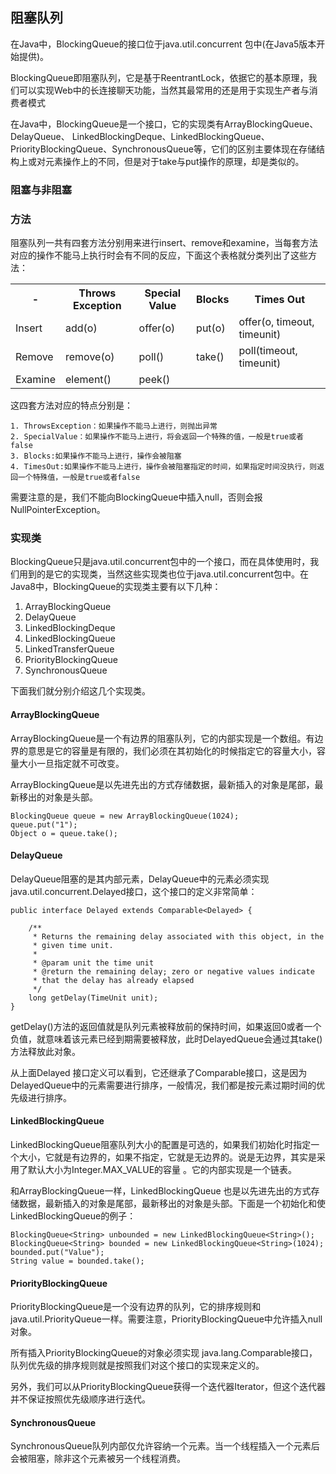 ## 阻塞队列

在Java中，BlockingQueue的接口位于java.util.concurrent 包中(在Java5版本开始提供)。

BlockingQueue即阻塞队列，它是基于ReentrantLock，依据它的基本原理，我们可以实现Web中的长连接聊天功能，当然其最常用的还是用于实现生产者与消费者模式

在Java中，BlockingQueue是一个接口，它的实现类有ArrayBlockingQueue、DelayQueue、 LinkedBlockingDeque、LinkedBlockingQueue、PriorityBlockingQueue、SynchronousQueue等，它们的区别主要体现在存储结构上或对元素操作上的不同，但是对于take与put操作的原理，却是类似的。

### 阻塞与非阻塞

### 方法

阻塞队列一共有四套方法分别用来进行insert、remove和examine，当每套方法对应的操作不能马上执行时会有不同的反应，下面这个表格就分类列出了这些方法：

<table>
    <tr><th> - </th><th>Throws Exception</th><th>Special Value</th><th>Blocks</th><th>Times Out</th></tr>
    <tr><td>Insert</td><td>add(o)</td><td>offer(o)</td><td>put(o)</td><td>offer(o, timeout, timeunit)</td></tr>
    <tr><td>Remove</td><td>remove(o)</td><td>poll()</td><td>take()</td><td>poll(timeout, timeunit)</td></tr>
    <tr><td>Examine</td><td>element()</td><td>peek()</td><td></td><td></td></tr>
</table>

这四套方法对应的特点分别是：
```text
1. ThrowsException：如果操作不能马上进行，则抛出异常
2. SpecialValue：如果操作不能马上进行，将会返回一个特殊的值，一般是true或者false
3. Blocks:如果操作不能马上进行，操作会被阻塞
4. TimesOut:如果操作不能马上进行，操作会被阻塞指定的时间，如果指定时间没执行，则返回一个特殊值，一般是true或者false
```
需要注意的是，我们不能向BlockingQueue中插入null，否则会报NullPointerException。

### 实现类

BlockingQueue只是java.util.concurrent包中的一个接口，而在具体使用时，我们用到的是它的实现类，当然这些实现类也位于java.util.concurrent包中。在Java8中，BlockingQueue的实现类主要有以下几种：

1. ArrayBlockingQueue
2. DelayQueue
3. LinkedBlockingDeque
4. LinkedBlockingQueue
5. LinkedTransferQueue
6. PriorityBlockingQueue
7. SynchronousQueue

下面我们就分别介绍这几个实现类。

#### ArrayBlockingQueue

ArrayBlockingQueue是一个有边界的阻塞队列，它的内部实现是一个数组。有边界的意思是它的容量是有限的，我们必须在其初始化的时候指定它的容量大小，容量大小一旦指定就不可改变。

ArrayBlockingQueue是以先进先出的方式存储数据，最新插入的对象是尾部，最新移出的对象是头部。

```text
BlockingQueue queue = new ArrayBlockingQueue(1024);
queue.put("1");
Object o = queue.take();
```

#### DelayQueue

DelayQueue阻塞的是其内部元素，DelayQueue中的元素必须实现 java.util.concurrent.Delayed接口，这个接口的定义非常简单：

```text
public interface Delayed extends Comparable<Delayed> {

    /**
     * Returns the remaining delay associated with this object, in the
     * given time unit.
     *
     * @param unit the time unit
     * @return the remaining delay; zero or negative values indicate
     * that the delay has already elapsed
     */
    long getDelay(TimeUnit unit);
}
```
getDelay()方法的返回值就是队列元素被释放前的保持时间，如果返回0或者一个负值，就意味着该元素已经到期需要被释放，此时DelayedQueue会通过其take()方法释放此对象。

从上面Delayed 接口定义可以看到，它还继承了Comparable接口，这是因为DelayedQueue中的元素需要进行排序，一般情况，我们都是按元素过期时间的优先级进行排序。

#### LinkedBlockingQueue

LinkedBlockingQueue阻塞队列大小的配置是可选的，如果我们初始化时指定一个大小，它就是有边界的，如果不指定，它就是无边界的。说是无边界，其实是采用了默认大小为Integer.MAX_VALUE的容量 。它的内部实现是一个链表。

和ArrayBlockingQueue一样，LinkedBlockingQueue 也是以先进先出的方式存储数据，最新插入的对象是尾部，最新移出的对象是头部。下面是一个初始化和使LinkedBlockingQueue的例子：

```text
BlockingQueue<String> unbounded = new LinkedBlockingQueue<String>();
BlockingQueue<String> bounded = new LinkedBlockingQueue<String>(1024);
bounded.put("Value");
String value = bounded.take();
```

#### PriorityBlockingQueue

PriorityBlockingQueue是一个没有边界的队列，它的排序规则和 java.util.PriorityQueue一样。需要注意，PriorityBlockingQueue中允许插入null对象。

所有插入PriorityBlockingQueue的对象必须实现 java.lang.Comparable接口，队列优先级的排序规则就是按照我们对这个接口的实现来定义的。

另外，我们可以从PriorityBlockingQueue获得一个迭代器Iterator，但这个迭代器并不保证按照优先级顺序进行迭代。

#### SynchronousQueue

SynchronousQueue队列内部仅允许容纳一个元素。当一个线程插入一个元素后会被阻塞，除非这个元素被另一个线程消费。